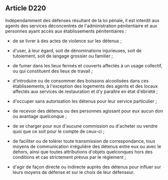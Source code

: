 Article D220
----
Indépendamment des défenses résultant de la loi pénale, il est interdit aux
agents des services déconcentrés de l'administration pénitentiaire et aux
personnes ayant accès aux établissements pénitentiaires :

- de se livrer à des actes de violence sur les détenus ;

- d'user, à leur égard, soit de dénominations injurieuses, soit de tutoiement,
soit de langage grossier ou familier ;

- de fumer dans les lieux fermés et couverts affectés à un usage collectif, ou
qui constituent des lieux de travail ;

- d'introduire ou de consommer des boissons alcoolisées dans ces établissements,
à l'exception des logements des agents et des locaux affectés aux services de
restauration et d'y paraître en état d'ébriété ;

- d'occuper sans autorisation les détenus pour leur service particulier ;

- de recevoir des détenus ou des personnes agissant pour eux aucun don ou
avantage quelconque ;

- de se charger pour eux d'aucune commission ou d'acheter ou vendre quoi que ce
soit pour le compte de ceux-ci ;

- de faciliter ou de tolérer toute transmission de correspondance, tous moyens
de communication irrégulière des détenus entre eux ou avec le dehors, ainsi que
toutes attributions d'objets quelconques hors des conditions et cas strictement
prévus par le règlement ;

- d'agir de façon directe ou indirecte auprès des détenus pour influer sur leurs
moyens de défense et sur le choix de leur défenseur.
